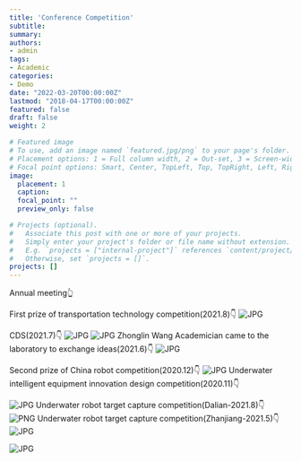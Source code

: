 ```yaml
---
title: 'Conference Competition'
subtitle: 
summary: 
authors:
- admin
tags:
- Academic
categories:
- Demo
date: "2022-03-20T00:00:00Z"
lastmod: "2018-04-17T00:00:00Z"
featured: false
draft: false
weight: 2

# Featured image
# To use, add an image named `featured.jpg/png` to your page's folder.
# Placement options: 1 = Full column width, 2 = Out-set, 3 = Screen-width
# Focal point options: Smart, Center, TopLeft, Top, TopRight, Left, Right, BottomLeft, Bottom, BottomRight
image:
  placement: 1
  caption: 
  focal_point: ""
  preview_only: false

# Projects (optional).
#   Associate this post with one or more of your projects.
#   Simply enter your project's folder or file name without extension.
#   E.g. `projects = ["internal-project"]` references `content/project/deep-learning/index.md`.
#   Otherwise, set `projects = []`.
projects: []
---
```


Annual meeting:point_up_2:

First prize of transportation technology competition(2021.8):point_down:
![JPG](./3.jpg)

CDS(2021.7):point_down:
![JPG](./4.JPG)
![JPG](./5.JPG)
Zhonglin Wang Academician came to the laboratory to exchange ideas(2021.6):point_down:
![JPG](./7.jpg)

Second prize of China robot competition(2020.12):point_down:
![JPG](./12.JPG)
Underwater intelligent equipment innovation design competition(2020.11):point_down:

![JPG](./13.JPG)
Underwater robot target capture competition(Dalian-2021.8):point_down:
![PNG](./15.png)
Underwater robot target capture competition(Zhanjiang-2021.5):point_down:
![JPG](./18.JPG)

![JPG](./20.jpg)



